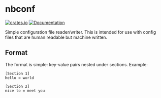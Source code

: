 # nbconf

[![crates.io](https://img.shields.io/crates/v/nbconf.svg)](https://crates.io/crates/nbconf)
[![Documentation](https://docs.rs/nbconf/badge.svg)](https://docs.rs/nbconf)

Simple configuration file reader/writer. This is intended for use with
config files that are human readable but machine written.

## Format

The format is simple: key-value pairs nested under sections. Example:

```
[Section 1]
hello = world

[Section 2]
nice to = meet you
```
